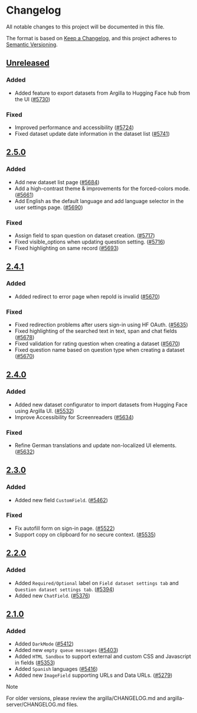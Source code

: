 # Changelog

All notable changes to this project will be documented in this file.

The format is based on [Keep a Changelog](https://keepachangelog.com/en/1.1.0/), and this project adheres to [Semantic Versioning](https://semver.org/spec/v2.0.0.html).

<!--
These are the section headers that we use:
* "Added" for new features.
* "Changed" for changes in existing functionality.
* "Deprecated" for soon-to-be removed features.
* "Removed" for now removed features.
* "Fixed" for any bug fixes.
* "Security" in case of vulnerabilities.
-->

## [Unreleased]()

### Added

- Added feature to export datasets from Argilla to Hugging Face hub from the UI ([#5730](https://github.com/argilla-io/argilla/pull/5730))

### Fixed

- Improved performance and accessibility ([#5724](https://github.com/argilla-io/argilla/pull/5724))
- Fixed dataset update date information in the dataset list ([#5741](https://github.com/argilla-io/argilla/pull/#5741))

## [2.5.0](https://github.com/argilla-io/argilla/compare/v2.4.1...v2.5.0)

### Added

- Add new dataset list page ([#5684](https://github.com/argilla-io/argilla/pull/5684))
- Add a high-contrast theme & improvements for the forced-colors mode. ([#5661](https://github.com/argilla-io/argilla/pull/5661))
- Add English as the default language and add language selector in the user settings page. ([#5690](https://github.com/argilla-io/argilla/pull/5690))

### Fixed

- Assign field to span question on dataset creation. ([#5717](https://github.com/argilla-io/argilla/pull/5717))
- Fixed visible_options when updating question setting. ([#5716](https://github.com/argilla-io/argilla/pull/5716))
- Fixed highlighting on same record ([#5693](https://github.com/argilla-io/argilla/pull/5693))

## [2.4.1](https://github.com/argilla-io/argilla/compare/v2.4.0...v2.4.1)

### Added

- Added redirect to error page when repoId is invalid ([#5670](https://github.com/argilla-io/argilla/pull/5670))

### Fixed

- Fixed redirection problems after users sign-in using HF OAuth. ([#5635](https://github.com/argilla-io/argilla/pull/5635))
- Fixed highlighting of the searched text in text, span and chat fields ([#5678](https://github.com/argilla-io/argilla/pull/5678))
- Fixed validation for rating question when creating a dataset ([#5670](https://github.com/argilla-io/argilla/pull/5670))
- Fixed question name based on question type when creating a dataset ([#5670](https://github.com/argilla-io/argilla/pull/5670))

## [2.4.0](https://github.com/argilla-io/argilla/compare/v2.3.0...v2.4.0)

### Added

- Added new dataset configurator to import datasets from Hugging Face using Argilla UI. ([#5532](https://github.com/argilla-io/argilla/pull/5532))
- Improve Accessibility for Screenreaders ([#5634](https://github.com/argilla-io/argilla/pull/5634))

### Fixed

- Refine German translations and update non-localized UI elements. ([#5632](https://github.com/argilla-io/argilla/pull/5632))

## [2.3.0](https://github.com/argilla-io/argilla/compare/v2.2.0...v2.3.0)

### Added

- Added new field `CustomField`. ([#5462](https://github.com/argilla-io/argilla/pull/5462))

### Fixed

- Fix autofill form on sign-in page. ([#5522](https://github.com/argilla-io/argilla/pull/5522))
- Support copy on clipboard for no secure context. ([#5535](https://github.com/argilla-io/argilla/pull/5535))

## [2.2.0](https://github.com/argilla-io/argilla/compare/v2.1.0...v2.2.0)

### Added

- Added `Required/Optional` label on `Field dataset settings tab` and `Question dataset settings tab`. ([#5394](https://github.com/argilla-io/argilla/pull/5394))
- Added new `ChatField`. ([#5376](https://github.com/argilla-io/argilla/pull/5376))

## [2.1.0](https://github.com/argilla-io/argilla/compare/v2.0.1...v2.1.0)

### Added

- Added `DarkMode` ([#5412](https://github.com/argilla-io/argilla/pull/5412))
- Added new `empty queue messages` ([#5403](https://github.com/argilla-io/argilla/pull/5403))
- Added `HTML Sandbox` to support external and custom CSS and Javascript in fields ([#5353](https://github.com/argilla-io/argilla/pull/5353))
- Added `Spanish` languages ([#5416](https://github.com/argilla-io/argilla/pull/5416))
- Added new `ImageField` supporting URLs and Data URLs. ([#5279](https://github.com/argilla-io/argilla/pull/5279))

> [!NOTE]
> For older versions, please review the argilla/CHANGELOG.md and argilla-server/CHANGELOG.md files.
